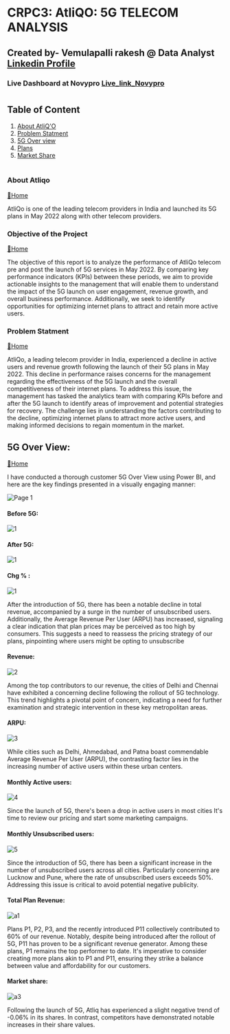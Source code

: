 # CRPC3: AtliQO: 5G TELECOM ANALYSIS

## Created by- Vemulapalli rakesh @ Data Analyst [Linkedin Profile](https://www.linkedin.com/in/vemulapallisairakesh/)
### Live Dashboard at Novypro [Live_link_Novypro](https://www.novypro.com/project/mitrons-bank-credit-card-analysis)
#
## Table of Content
1. [About AtliQ'O](#about-Atliq)
2. [Problem Statment](#problem-statment)
3. [5G Over view](#5G-Over-View)
4. [Plans](#Plans)
5. [Market Share](#Market-Share)

#
### About Atliqo
[🔁Home](#table-of-content)

AtliQo is one of the leading telecom providers in India and launched its 5G plans in May 2022 along with other telecom providers.

### Objective of the Project 
 [🔁Home](#table-of-content)
 
The objective of this report is to analyze the performance of AtliQo telecom pre and post the launch of 5G services in May 2022. By comparing key performance indicators (KPIs) between these periods, we aim to provide actionable insights to the management that will enable them to understand the impact of the 5G launch on user engagement, revenue growth, and overall business performance. Additionally, we seek to identify opportunities for optimizing internet plans to attract and retain more active users.

### Problem Statment   
[🔁Home](#table-of-content)


AtliQo, a leading telecom provider in India, experienced a decline in active users and revenue growth following the launch of their 5G plans in May 2022. This decline in performance raises concerns for the management regarding the effectiveness of the 5G launch and the overall competitiveness of their internet plans. To address this issue, the management has tasked the analytics team with comparing KPIs before and after the 5G launch to identify areas of improvement and potential strategies for recovery. The challenge lies in understanding the factors contributing to the decline, optimizing internet plans to attract more active users, and making informed decisions to regain momentum in the market.

## 5G Over View:   
[🔁Home](#table-of-content)

I have conducted a thorough customer  5G Over View using Power BI, and here are the key findings presented in a visually engaging manner:

![Page 1](https://github.com/VemulapalliRakesh/5G_LAUNCH_IMPACT_ANALYSIS/blob/main/C3%20Input_for_Participants/5G-OVER%20VIEW.jpg)

#### Before 5G:

![1](https://github.com/VemulapalliRakesh/5G_LAUNCH_IMPACT_ANALYSIS/blob/main/C3%20Input_for_Participants/Before%205G.jpg)

#### After 5G:

![1](https://github.com/VemulapalliRakesh/5G_LAUNCH_IMPACT_ANALYSIS/blob/main/C3%20Input_for_Participants/After%205g.jpg)

#### Chg % :

![1](https://github.com/VemulapalliRakesh/5G_LAUNCH_IMPACT_ANALYSIS/blob/main/C3%20Input_for_Participants/CHG%20%25.png)

After the introduction of 5G, there has been a notable decline in total revenue, accompanied by a surge in the number of unsubscribed users. Additionally, the Average Revenue Per User (ARPU) has increased, signaling a clear indication that plan prices may be perceived as too high by consumers. This suggests a need to reassess the pricing strategy of our plans, pinpointing where users might be opting to unsubscribe

#### Revenue:
![2](https://github.com/VemulapalliRakesh/5G_LAUNCH_IMPACT_ANALYSIS/blob/main/C3%20Input_for_Participants/Revenue.jpg)

Among the top contributors to our revenue, the cities of Delhi and Chennai have exhibited a concerning decline following the rollout of 5G technology. This trend highlights a pivotal point of concern, indicating a need for further examination and strategic intervention in these key metropolitan areas.

#### ARPU:

![3](https://github.com/VemulapalliRakesh/5G_LAUNCH_IMPACT_ANALYSIS/blob/main/C3%20Input_for_Participants/ARPU.png)

While cities such as Delhi, Ahmedabad, and Patna boast commendable Average Revenue Per User (ARPU), the contrasting factor lies in the increasing number of active users within these urban centers. 

#### Monthly Active users:

![4](https://github.com/VemulapalliRakesh/5G_LAUNCH_IMPACT_ANALYSIS/blob/main/C3%20Input_for_Participants/Monthly%20active%20users.jpg)

Since the launch of 5G, there's been a drop in active users in most cities  It's time to review our pricing and start some marketing campaigns.

#### Monthly Unsubscribed users:

![5](https://github.com/VemulapalliRakesh/5G_LAUNCH_IMPACT_ANALYSIS/blob/main/C3%20Input_for_Participants/Unsubscribed%20users.jpg)

Since the introduction of 5G, there has been a significant increase in the number of unsubscribed users across all cities. Particularly concerning are Lucknow and Pune, where the rate of unsubscribed users exceeds 50%. Addressing this issue is critical to avoid potential negative publicity. 

#### Total Plan Revenue:

![a1](https://github.com/VemulapalliRakesh/5G_LAUNCH_IMPACT_ANALYSIS/blob/main/C3%20Input_for_Participants/plan%20revnue.png)

Plans P1, P2, P3, and the recently introduced P11 collectively contributed to 60% of our revenue. Notably, despite being introduced after the rollout of 5G, P11 has proven to be a significant revenue generator. Among these plans, P1 remains the top performer to date. It's imperative to consider creating more plans akin to P1 and P11, ensuring they strike a balance between value and affordability for our customers.

#### Market share:

![a3](https://github.com/VemulapalliRakesh/5G_LAUNCH_IMPACT_ANALYSIS/blob/main/C3%20Input_for_Participants/MS%25%20share%20.png)

Following the launch of 5G, Atliq has experienced a slight negative trend of -0.06% in its shares. In contrast, competitors have demonstrated notable increases in their share values.

